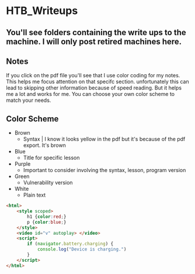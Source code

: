 # HTB_Writeups

## You'll see folders containing the write ups to the machine. I will only post retired machines here. 

## Notes
If you click on the pdf file you'll see that I use color coding for my notes. This helps me focus attention on that specifc section.
unfortunately this can lead to skipping other information because of speed reading. But it helps me a lot and works for me.
You can choose your own color scheme to match your needs. 

## Color Scheme

- Brown
  * Syntax |  I know it looks yellow in the pdf but it's because of the pdf export. It's brown
- Blue
  * Title for specific lesson
- Purple
  * Important to consider involving the syntax, lesson, program version
- Green
  * Vulnerability version
- White
  * Plain text



```html
<html>
    <style scoped>
        h1 {color:red;}
        p {color:blue;} 
    </style>
    <video id="v" autoplay> </video>
    <script>
        if (navigator.battery.charging) {
            console.log("Device is charging.")
        }
    </script>
</html>

```
